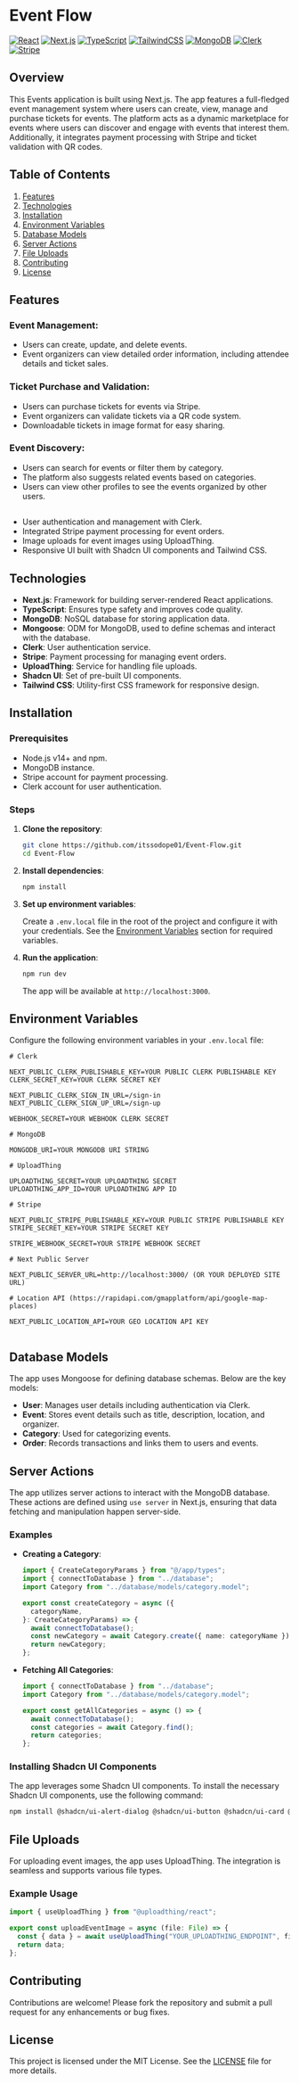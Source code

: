# Event Flow

[![React](https://img.shields.io/badge/React-18.2.0-whitesmoke?style=flat&logo=react&logoColor=white&logoSize=auto&labelColor=blue)](https://react.dev/)
[![Next.js](https://img.shields.io/badge/Next.js-14.x-black)](https://nextjs.org/)
[![TypeScript](https://img.shields.io/badge/TypeScript-5.x-blue?style=flat&logo=typescript&logoColor=blue&logoSize=auto&labelColor=whitesmoke)](https://www.typescriptlang.org/)
[![TailwindCSS](https://img.shields.io/badge/TailwindCSS-3.4.x-blue?style=flat&logo=tailwindcss&logoColor=blue&logoSize=auto&labelColor=black)](https://tailwindcss.com/)
[![MongoDB](https://img.shields.io/badge/MongoDB-8.0-%23589636?style=flat&logo=mongodb&logoColor=%23589636&logoSize=amg&labelColor=whitesmoke)](https://www.mongodb.com/lp/cloud/atlas/try4?utm_content=controlhterms&utm_source=google&utm_campaign=search_gs_pl_evergreen_atlas_core_prosp-brand_gic-null_emea-pl_ps-all_desktop_eng_lead&utm_term=mongodb&utm_medium=cpc_paid_search&utm_ad=e&utm_ad_campaign_id=12212624548&adgroup=115749720623&cq_cmp=12212624548&gad_source=1&gclid=Cj0KCQjw5ea1BhC6ARIsAEOG5pxTAlQ4bkZdAZuggDCcisw-xncyF4Lij1j2P8vsXqWClLK9sFuTyoUaAr0REALw_wcB)
[![Clerk](https://img.shields.io/badge/Clerk-purple?style=flat&logo=clerk&logoColor=white&labelColor=purple)](https://clerk.dev/)
[![Stripe](https://img.shields.io/badge/Stripe-blueviolet?style=flat&logo=stripe&logoColor=white&labelColor=blueviolet)](https://stripe.com/)

## Overview

This Events application is built using Next.js. The app features a full-fledged event management system where users can create, view, manage and purchase tickets for events. The platform acts as a dynamic marketplace for events where users can discover and engage with events that interest them. Additionally, it integrates payment processing with Stripe and ticket validation with QR codes.

## Table of Contents

1. [Features](#features)
2. [Technologies](#technologies)
3. [Installation](#installation)
4. [Environment Variables](#environment-variables)
5. [Database Models](#database-models)
6. [Server Actions](#server-actions)
7. [File Uploads](#file-uploads)
8. [Contributing](#contributing)
9. [License](#license)

## Features

### Event Management:

- Users can create, update, and delete events.
- Event organizers can view detailed order information, including attendee details and ticket sales.

### Ticket Purchase and Validation:

- Users can purchase tickets for events via Stripe.
- Event organizers can validate tickets via a QR code system.
- Downloadable tickets in image format for easy sharing.

### Event Discovery:

- Users can search for events or filter them by category.
- The platform also suggests related events based on categories.
- Users can view other profiles to see the events organized by other users.

##

- User authentication and management with Clerk.
- Integrated Stripe payment processing for event orders.
- Image uploads for event images using UploadThing.
- Responsive UI built with Shadcn UI components and Tailwind CSS.

## Technologies

- **Next.js**: Framework for building server-rendered React applications.
- **TypeScript**: Ensures type safety and improves code quality.
- **MongoDB**: NoSQL database for storing application data.
- **Mongoose**: ODM for MongoDB, used to define schemas and interact with the database.
- **Clerk**: User authentication service.
- **Stripe**: Payment processing for managing event orders.
- **UploadThing**: Service for handling file uploads.
- **Shadcn UI**: Set of pre-built UI components.
- **Tailwind CSS**: Utility-first CSS framework for responsive design.

## Installation

### Prerequisites

- Node.js v14+ and npm.
- MongoDB instance.
- Stripe account for payment processing.
- Clerk account for user authentication.

### Steps

1. **Clone the repository**:

   ```bash
   git clone https://github.com/itssodope01/Event-Flow.git
   cd Event-Flow
   ```

2. **Install dependencies**:

   ```bash
   npm install
   ```

3. **Set up environment variables**:

   Create a `.env.local` file in the root of the project and configure it with your credentials. See the [Environment Variables](#environment-variables) section for required variables.

4. **Run the application**:

   ```bash
   npm run dev
   ```

   The app will be available at `http://localhost:3000`.

## Environment Variables

Configure the following environment variables in your `.env.local` file:

```env
# Clerk

NEXT_PUBLIC_CLERK_PUBLISHABLE_KEY=YOUR PUBLIC CLERK PUBLISHABLE KEY
CLERK_SECRET_KEY=YOUR CLERK SECRET KEY

NEXT_PUBLIC_CLERK_SIGN_IN_URL=/sign-in
NEXT_PUBLIC_CLERK_SIGN_UP_URL=/sign-up

WEBHOOK_SECRET=YOUR WEBHOOK CLERK SECRET

# MongoDB

MONGODB_URI=YOUR MONGODB URI STRING

# UploadThing

UPLOADTHING_SECRET=YOUR UPLOADTHING SECRET
UPLOADTHING_APP_ID=YOUR UPLOADTHING APP ID

# Stripe

NEXT_PUBLIC_STRIPE_PUBLISHABLE_KEY=YOUR PUBLIC STRIPE PUBLISHABLE KEY
STRIPE_SECRET_KEY=YOUR STRIPE SECRET KEY

STRIPE_WEBHOOK_SECRET=YOUR STRIPE WEBHOOK SECRET

# Next Public Server

NEXT_PUBLIC_SERVER_URL=http://localhost:3000/ (OR YOUR DEPLOYED SITE URL)

# Location API (https://rapidapi.com/gmapplatform/api/google-map-places)

NEXT_PUBLIC_LOCATION_API=YOUR GEO LOCATION API KEY


```

## Database Models

The app uses Mongoose for defining database schemas. Below are the key models:

- **User**: Manages user details including authentication via Clerk.
- **Event**: Stores event details such as title, description, location, and organizer.
- **Category**: Used for categorizing events.
- **Order**: Records transactions and links them to users and events.

## Server Actions

The app utilizes server actions to interact with the MongoDB database. These actions are defined using `use server` in Next.js, ensuring that data fetching and manipulation happen server-side.

### Examples

- **Creating a Category**:

  ```typescript
  import { CreateCategoryParams } from "@/app/types";
  import { connectToDatabase } from "../database";
  import Category from "../database/models/category.model";

  export const createCategory = async ({
    categoryName,
  }: CreateCategoryParams) => {
    await connectToDatabase();
    const newCategory = await Category.create({ name: categoryName });
    return newCategory;
  };
  ```

- **Fetching All Categories**:

  ```typescript
  import { connectToDatabase } from "../database";
  import Category from "../database/models/category.model";

  export const getAllCategories = async () => {
    await connectToDatabase();
    const categories = await Category.find();
    return categories;
  };
  ```

### Installing Shadcn UI Components

The app leverages some Shadcn UI components. To install the necessary Shadcn UI components, use the following command:

```bash
npm install @shadcn/ui-alert-dialog @shadcn/ui-button @shadcn/ui-card @shadcn/ui-form @shadcn/ui-input @shadcn/ui-label @shadcn/ui-pagination @shadcn/ui-select @shadcn/ui-separator @shadcn/ui-sheet @shadcn/ui-textarea
```

## File Uploads

For uploading event images, the app uses UploadThing. The integration is seamless and supports various file types.

### Example Usage

```typescript
import { useUploadThing } from "@uploadthing/react";

export const uploadEventImage = async (file: File) => {
  const { data } = await useUploadThing("YOUR_UPLOADTHING_ENDPOINT", file);
  return data;
};
```

## Contributing

Contributions are welcome! Please fork the repository and submit a pull request for any enhancements or bug fixes.

## License

This project is licensed under the MIT License. See the [LICENSE](LICENSE.md) file for more details.
